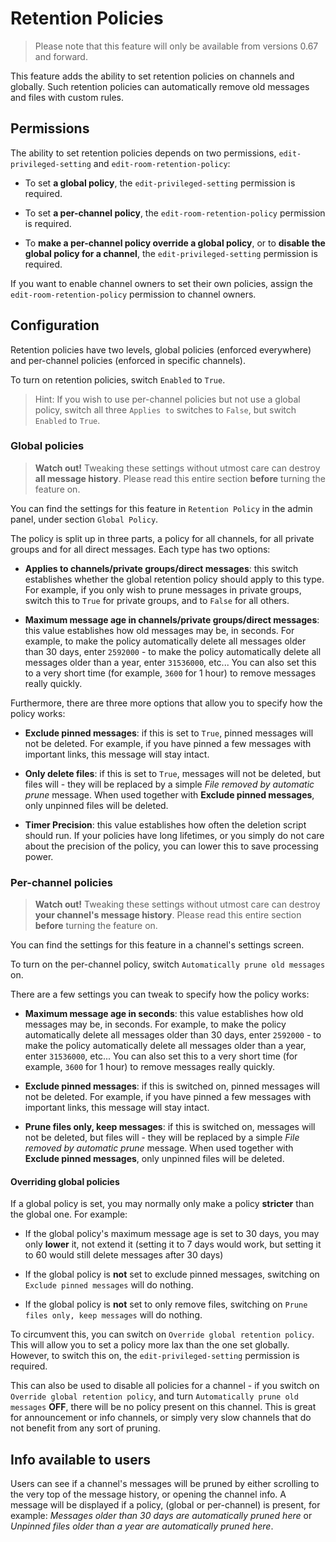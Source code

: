 # Retention Policies

> Please note that this feature will only be available from versions 0.67 and forward.

This feature adds the ability to set retention policies on channels and globally. Such retention policies can automatically remove old messages and files with custom rules.

## Permissions

The ability to set retention policies depends on two permissions, `edit-privileged-setting` and `edit-room-retention-policy`:

- To set __a global policy__, the `edit-privileged-setting` permission is required.

- To set __a per-channel policy__, the `edit-room-retention-policy` permission is required.

- To __make a per-channel policy override a global policy__, or to __disable the global policy for a channel__, the `edit-privileged-setting` permission is required.

If you want to enable channel owners to set their own policies, assign the `edit-room-retention-policy` permission to channel owners.

## Configuration

Retention policies have two levels, global policies (enforced everywhere) and per-channel policies (enforced in specific channels).

To turn on retention policies, switch `Enabled` to `True`.

> Hint: If you wish to use per-channel policies but not use a global policy, switch all three `Applies to` switches to `False`, but switch `Enabled` to `True`.

### Global policies

> __Watch out!__ Tweaking these settings without utmost care can destroy __all message history__. Please read this entire section __before__ turning the feature on.

You can find the settings for this feature in `Retention Policy` in the admin panel, under section `Global Policy`.

The policy is split up in three parts, a policy for all channels, for all private groups and for all direct messages. Each type has two options:

- __Applies to channels/private groups/direct messages__: this switch establishes whether the global retention policy should apply to this type. For example, if you only wish to prune messages in private groups, switch this to `True` for private groups, and to `False` for all others.

- __Maximum message age in channels/private groups/direct messages__: this value establishes how old messages may be, in seconds. For example, to make the policy automatically delete all messages older than 30 days, enter `2592000` - to make the policy automatically delete all messages older than a year, enter `31536000`, etc... You can also set this to a very short time (for example, `3600` for 1 hour) to remove messages really quickly.

Furthermore, there are three more options that allow you to specify how the policy works:

- __Exclude pinned messages__: if this is set to `True`, pinned messages will not be deleted. For example, if you have pinned a few messages with important links, this message will stay intact.

- __Only delete files__: if this is set to `True`, messages will not be deleted, but files will - they will be replaced by a simple _File removed by automatic prune_ message. When used together with __Exclude pinned messages__, only unpinned files will be deleted.

- __Timer Precision__: this value establishes how often the deletion script should run. If your policies have long lifetimes, or you simply do not care about the precision of the policy, you can lower this to save processing power.

### Per-channel policies

> __Watch out!__ Tweaking these settings without utmost care can destroy __your channel's message history__. Please read this entire section __before__ turning the feature on.

You can find the settings for this feature in a channel's settings screen.

To turn on the per-channel policy, switch `Automatically prune old messages` on.

There are a few settings you can tweak to specify how the policy works:

- __Maximum message age in seconds__: this value establishes how old messages may be, in seconds. For example, to make the policy automatically delete all messages older than 30 days, enter `2592000` - to make the policy automatically delete all messages older than a year, enter `31536000`, etc... You can also set this to a very short time (for example, `3600` for 1 hour) to remove messages really quickly.

- __Exclude pinned messages__: if this is switched on, pinned messages will not be deleted. For example, if you have pinned a few messages with important links, this message will stay intact.

- __Prune files only, keep messages__: if this is switched on, messages will not be deleted, but files will - they will be replaced by a simple _File removed by automatic prune_ message. When used together with __Exclude pinned messages__, only unpinned files will be deleted.

#### Overriding global policies

If a global policy is set, you may normally only make a policy __stricter__ than the global one. For example:

- If the global policy's maximum message age is set to 30 days, you may only __lower__ it, not extend it (setting it to 7 days would work, but setting it to 60 would still delete messages after 30 days)

- If the global policy is __not__ set to exclude pinned messages, switching on `Exclude pinned messages` will do nothing.

- If the global policy is __not__ set to only remove files, switching on `Prune files only, keep messages` will do nothing.

To circumvent this, you can switch on `Override global retention policy`. This will allow you to set a policy more lax than the one set globally. However, to switch this on, the `edit-privileged-setting` permission is required.

This can also be used to disable all policies for a channel - if you switch on `Override global retention policy`, and turn `Automatically prune old messages` __OFF__, there will be no policy present on this channel. This is great for announcement or info channels, or simply very slow channels that do not benefit from any sort of pruning.

## Info available to users

Users can see if a channel's messages will be pruned by either scrolling to the very top of the message history, or opening the channel info. A message will be displayed if a policy, (global or per-channel) is present, for example: _Messages older than 30 days are automatically pruned here_ or _Unpinned files older than a year are automatically pruned here_.